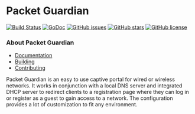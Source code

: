 # Packet Guardian

[![Build Status](https://travis-ci.org/onesimus-systems/packet-guardian.svg?branch=master)](https://travis-ci.org/onesimus-systems/packet-guardian)
[![GoDoc](https://godoc.org/github.com/onesimus-systems/packet-guardian/src?status.svg)](https://godoc.org/github.com/onesimus-systems/packet-guardian/src)
[![GitHub issues](https://img.shields.io/github/issues/onesimus-systems/packet-guardian.svg)](https://github.com/onesimus-systems/packet-guardian/issues)
[![GitHub stars](https://img.shields.io/github/stars/onesimus-systems/packet-guardian.svg)](https://github.com/onesimus-systems/packet-guardian/stargazers)
[![GitHub license](https://img.shields.io/badge/license-New%20BSD-blue.svg)](https://raw.githubusercontent.com/onesimus-systems/packet-guardian/master/LICENSE)

### About Packet Guardian

- [Documentation](docs)
- [Building](docs/installation.md)
- [Contributing](CONTRIBUTING.md)


Packet Guardian is an easy to use captive portal for wired or wireless networks. It works in conjunction with a local DNS server and integrated DHCP server to redirect clients to a registration page where they can log in or register as a guest to gain access to a network. The configuration provides a lot of customization to fit any environment.
